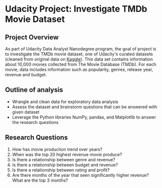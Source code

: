 # Udacity Project: Investigate TMDb Movie Dataset

## Project Overview
As part of Udacity Data Analyst Nanodegree program, the goal of project is to investigate the TMDb movie dataset, 
one of Udacity's curated datasets (cleaned from original data on [Kaggle](https://www.kaggle.com/tmdb/tmdb-movie-metadata)).
This data set contains information about 10,000 movies collected from The Movie Database (TMDb). For each movie, data includes 
information such as popularity, genres, release year, revenue and budget.

## Outline of analysis
* Wrangle and clean data for exploratory data analysis
* Assess the dataset and brainstorm questions that can be answered with given dataset
* Leverage the Python libraries NumPy, pandas, and Matplotlib to answer the research questions 

## Research Questions
1. How has movie production trend over years?
2. When was the top 20 highest revenue movie produce?
3. Is there a relationship between genre and revenue?
4. Is there a relationship between budget and revenue?
5. Is there a relationship between rating and profit?
6. Are there months of the year that seen significantly higher revenue? What are the top 3 months?

